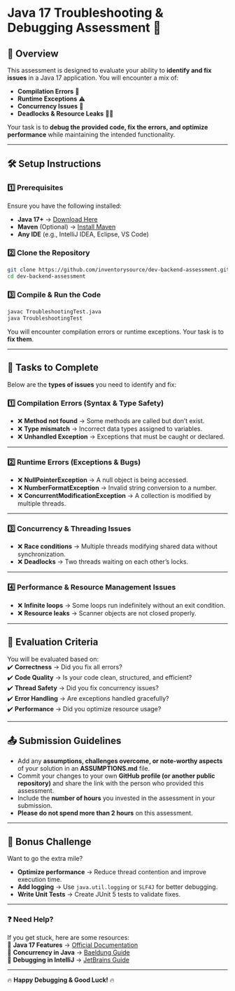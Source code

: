 # **Java 17 Troubleshooting & Debugging Assessment** 🚀

## **📌 Overview**
This assessment is designed to evaluate your ability to **identify and fix issues** in a Java 17 application. You will encounter a mix of:

- **Compilation Errors** 🛑
- **Runtime Exceptions** ⚠️
- **Concurrency Issues** 🔄
- **Deadlocks & Resource Leaks** 🕵️‍♂️

Your task is to **debug the provided code, fix the errors, and optimize performance** while maintaining the intended functionality.

---

## **🛠️ Setup Instructions**
### **1️⃣ Prerequisites**
Ensure you have the following installed:
- **Java 17+** → [Download Here](https://jdk.java.net/17/)
- **Maven** (Optional) → [Install Maven](https://maven.apache.org/install.html)
- **Any IDE** (e.g., IntelliJ IDEA, Eclipse, VS Code)

### **2️⃣ Clone the Repository**
```bash
git clone https://github.com/inventorysource/dev-backend-assessment.git
cd dev-backend-assessment
```

### **3️⃣ Compile & Run the Code**
```bash
javac TroubleshootingTest.java
java TroubleshootingTest
```
You will encounter compilation errors or runtime exceptions. Your task is to **fix them**.

---

## **📝 Tasks to Complete**
Below are the **types of issues** you need to identify and fix:

### **1️⃣ Compilation Errors (Syntax & Type Safety)**
- ❌ **Method not found** → Some methods are called but don’t exist.
- ❌ **Type mismatch** → Incorrect data types assigned to variables.
- ❌ **Unhandled Exception** → Exceptions that must be caught or declared.

---

### **2️⃣ Runtime Errors (Exceptions & Bugs)**
- ❌ **NullPointerException** → A null object is being accessed.
- ❌ **NumberFormatException** → Invalid string conversion to a number.
- ❌ **ConcurrentModificationException** → A collection is modified by multiple threads.

---

### **3️⃣ Concurrency & Threading Issues**
- ❌ **Race conditions** → Multiple threads modifying shared data without synchronization.
- ❌ **Deadlocks** → Two threads waiting on each other’s locks.

---

### **4️⃣ Performance & Resource Management Issues**
- ❌ **Infinite loops** → Some loops run indefinitely without an exit condition.
- ❌ **Resource leaks** → Scanner objects are not closed properly.

---

## **🎯 Evaluation Criteria**
You will be evaluated based on:  
✔️ **Correctness** → Did you fix all errors?  
✔️ **Code Quality** → Is your code clean, structured, and efficient?  
✔️ **Thread Safety** → Did you fix concurrency issues?  
✔️ **Error Handling** → Are exceptions handled gracefully?  
✔️ **Performance** → Did you optimize resource usage?

---

## **📤 Submission Guidelines**
- Add any **assumptions, challenges overcome, or note-worthy aspects** of your solution in an **ASSUMPTIONS.md** file.
- Commit your changes to your own **GitHub profile (or another public repository)** and share the link with the person who provided this assessment.
- Include the **number of hours** you invested in the assessment in your submission.
- **Please do not spend more than 2 hours** on this assessment.

---

## **🚀 Bonus Challenge**
Want to go the extra mile?
- **Optimize performance** → Reduce thread contention and improve execution time.
- **Add logging** → Use `java.util.logging` or `SLF4J` for better debugging.
- **Write Unit Tests** → Create JUnit 5 tests to validate fixes.

---

### **❓ Need Help?**
If you get stuck, here are some resources:  
📌 **Java 17 Features** → [Official Documentation](https://docs.oracle.com/en/java/javase/17/)  
📌 **Concurrency in Java** → [Baeldung Guide](https://www.baeldung.com/java-concurrency)  
📌 **Debugging in IntelliJ** → [JetBrains Guide](https://www.jetbrains.com/help/idea/debugging-code.html)

---

🔥 **Happy Debugging & Good Luck!** 🔥  

